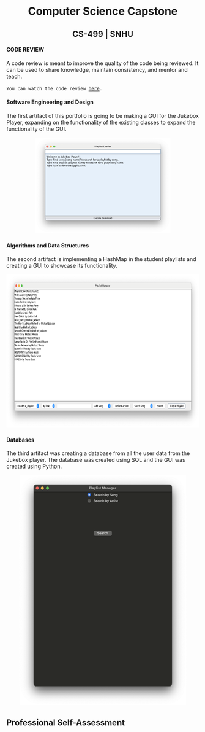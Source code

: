 # <center>Computer Science Capstone<center>
  
## <center>CS-499 | SNHU</center>

#### CODE REVIEW

A code review is meant to improve the quality of the code being reviewed. It can be used to share knowledge, maintain consistency, and mentor and teach. 

<code>You can watch the code review <a href="">here</a>.</code>

#### Software Engineering and Design

The first artifact of this portfolio is going to be making a GUI for the Jukebox Player, expanding on the functionality of the existing classes to 
expand the functionality of the GUI.

<center>
  <a href="https://github.com/SenseiBaez/MiguelBaez.github.io/blob/master/src/snhu/jukebox/playlist/JukeboxPlayerGUI.java" title="Click here to view code">
    <img src="EnhancementOne.png" height=250>
  </a>
</center>

#### Algorithms and Data Structures

The second artifact is implementing a HashMap in the student playlists and creating a GUI to showcase its functionality.

<center>
  <a href="https://github.com/SenseiBaez/MiguelBaez.github.io/blob/master/src/snhu/student/playlists/PlaylistGUI.java" title="Click here to view code">
    <img src="EnhancementTwo.png" height=400>
  </a>
</center>

#### Databases

The third artifact was creating a database from all the user data from the Jukebox player. The database was created using SQL and the GUI was created using Python.

<center>
  <a href="https://github.com/SenseiBaez/MiguelBaez.github.io/blob/master/PlaylistDataGUI.py" title="Click here to view code">
    <img src="EnhancementThree.png" height=600>
  </a>
</center>

## Professional Self-Assessment
